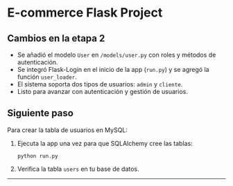 # E-commerce Flask Project

## Cambios en la etapa 2

- Se añadió el modelo `User` en `/models/user.py` con roles y métodos de autenticación.
- Se integró Flask-Login en el inicio de la app (`run.py`) y se agregó la función `user_loader`.
- El sistema soporta dos tipos de usuarios: `admin` y `cliente`.
- Listo para avanzar con autenticación y gestión de usuarios.

## Siguiente paso

Para crear la tabla de usuarios en MySQL:

1. Ejecuta la app una vez para que SQLAlchemy cree las tablas:
   ```
   python run.py
   ```
2. Verifica la tabla `users` en tu base de datos.

---